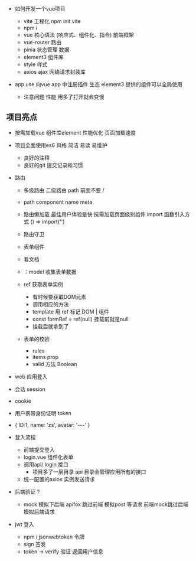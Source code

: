 
- 如何开发一个vue项目
  - vite 工程化
    npm init vite
  - npm i
  - vue 核心语法 (响应式、组件化、指令)
    前端框架
  - vue-router 路由
  - pinia 状态管理 数据
  - element3 组件库
  - style 样式
  - axios  ajax 网络请求封装库
 
- app.use
  向vue app 中注册插件 生态
  element3 提供的组件可以全局使用
  - 注意问题 性能
    用多了打开就会变慢

## 项目亮点
- 按需加载vue 组件库element 性能优化 页面加载速度
- 项目全面使用es6 风格
  简洁 易读 易维护
  - 良好的注释
  - 良好的git 提交记录和习惯
- 路由
  - 多级路由
    二级路由 path 前面不要 /
  - path component name meta 
  - 路由懒加载
   最佳用户体验是快
   按需加载页面级别组件 import 函数引入方式 () => import('')
  - 路由守卫

  - 表单组件
   - 看文档
   - ：model 收集表单数据
   - ref 获取表单实例
     - 有时候要获取DOM元素
     - 调用相应的方法
     - template 用 ref 标记 DOM | 组件
     - const formRef = ref(null) 挂载前就是null
     - 挂载后就拿到了 
    - 表单的校验
      - rules
      - items prop
      - valid 方法 Boolean 
    
- web 应用登入
 - 会话 session
 - cookie
 - 用户携带身份证明 token
 - {
    ID:1,
    name: 'zs',
    avatar: '---'
 }
 - 登入流程
   - 前端提交登入
   - login.vue 组件化表单
   - 调用api/ login 接口
     - 项目多了一层目录 api 目录会管理应用所有的接口
    - 统一配置的axios 实例发送请求

- 后端验证？
  - mock 模拟下后端
    apifox 跳过前端  模拟post 等请求
    前端mock跳过后端 模拟后端请求

- jwt 登入
  - npm i jsonwebtoken 令牌
  - sign  签发
  - token -> verify 验证 返回用户信息